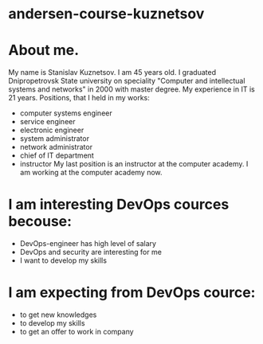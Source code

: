 # andersen-course-kuznetsov


# About me.

My name is Stanislav Kuznetsov. I am 45 years old. I graduated Dnipropetrovsk State university on speciality 
"Computer and intellectual systems and networks" in 2000 with master degree. My experience in IT is 21 years. 
Positions, that I held in my works:
- computer systems engineer
- service engineer
- electronic engineer
- system administrator
- network administrator
- chief of IT department
- instructor
My last position is an instructor at the computer academy. I am working at the computer academy now.  


# I am interesting DevOps cources becouse:
- DevOps-engineer has high level of salary
- DevOps and security are interesting for me
- I want to develop my skills

# I am expecting from DevOps cource:
- to get new knowledges
- to develop my skills
- to get an offer to work in company

